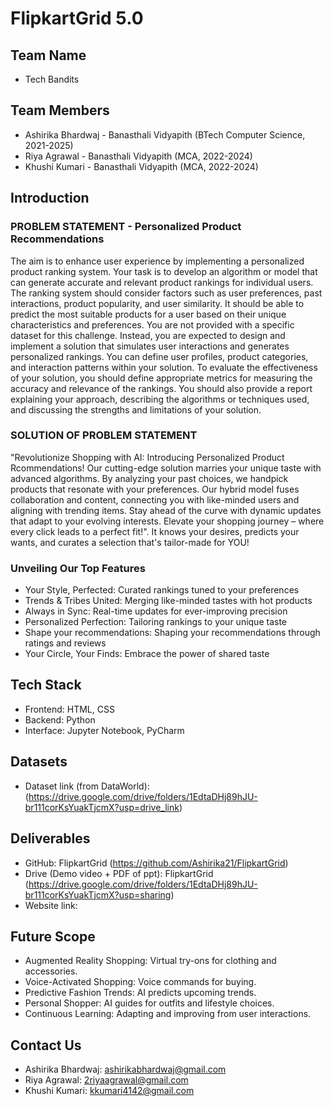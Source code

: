 # FlipkartGrid 5.0

## Team Name
- Tech Bandits

## Team Members
- Ashirika Bhardwaj - Banasthali Vidyapith (BTech Computer Science, 2021-2025)
- Riya Agrawal - Banasthali Vidyapith (MCA, 2022-2024)
- Khushi Kumari - Banasthali Vidyapith (MCA, 2022-2024)
  
## Introduction 
 
### PROBLEM STATEMENT - Personalized Product Recommendations
The aim is to enhance user experience by implementing a personalized product ranking system.
Your task is to develop an algorithm or model that can generate accurate and relevant product
rankings for individual users. The ranking system should consider factors such as user
preferences, past interactions, product popularity, and user similarity. It should be able to predict
the most suitable products for a user based on their unique characteristics and preferences.
You are not provided with a specific dataset for this challenge. Instead, you are expected to
design and implement a solution that simulates user interactions and generates personalized
rankings. You can define user profiles, product categories, and interaction patterns within your
solution.
To evaluate the effectiveness of your solution, you should define appropriate metrics for
measuring the accuracy and relevance of the rankings. You should also provide a report
explaining your approach, describing the algorithms or techniques used, and discussing the
strengths and limitations of your solution.

### SOLUTION OF PROBLEM STATEMENT
"Revolutionize Shopping with AI: Introducing Personalized Product Rcommendations! Our cutting-edge solution marries your unique taste with advanced algorithms. By analyzing your past choices, we handpick products that resonate with your preferences. Our hybrid model fuses collaboration and content, connecting you with like-minded users and aligning with trending items. Stay ahead of the curve with dynamic updates that adapt to your evolving interests. Elevate your shopping journey – where every click leads to a perfect fit!". It knows your desires, predicts your wants, and curates a selection that's tailor-made for YOU! 

### Unveiling Our Top Features 
- Your Style, Perfected: Curated rankings tuned to your preferences
- Trends & Tribes United: Merging like-minded tastes with hot products
- Always in Sync: Real-time updates for ever-improving precision
- Personalized Perfection: Tailoring rankings to your unique taste
- Shape your recommendations: Shaping your recommendations through ratings and reviews
- Your Circle, Your Finds: Embrace the power of shared taste

## Tech Stack
- Frontend: HTML, CSS
- Backend: Python
- Interface: Jupyter Notebook, PyCharm

## Datasets
- Dataset link (from DataWorld): (https://drive.google.com/drive/folders/1EdtaDHj89hJU-br111corKsYuakTjcmX?usp=drive_link)
  
## Deliverables
- GitHub: FlipkartGrid (https://github.com/Ashirika21/FlipkartGrid)
- Drive (Demo video + PDF of ppt): FlipkartGrid (https://drive.google.com/drive/folders/1EdtaDHj89hJU-br111corKsYuakTjcmX?usp=sharing)
- Website link: 

## Future Scope
- Augmented Reality Shopping: Virtual try-ons for clothing and accessories.
- Voice-Activated Shopping: Voice commands for buying.
- Predictive Fashion Trends: AI predicts upcoming trends.
- Personal Shopper: AI guides for outfits and lifestyle choices.
- Continuous Learning: Adapting and improving from user interactions.

## Contact Us
- Ashirika Bhardwaj: ashirikabhardwaj@gmail.com
- Riya Agrawal: 2riyaagrawal@gmail.com
- Khushi Kumari: kkumari4142@gmail.com

